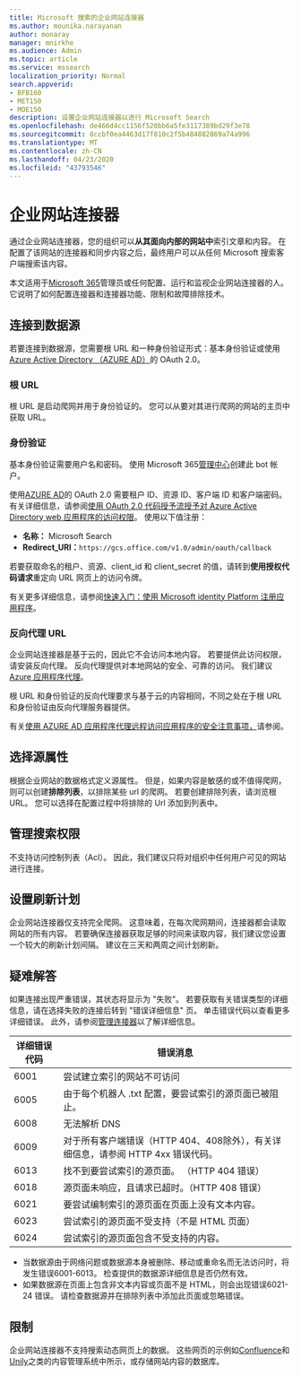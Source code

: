 ```yaml
---
title: Microsoft 搜索的企业网站连接器
ms.author: mounika.narayanan
author: monaray
manager: mnirkhe
ms.audience: Admin
ms.topic: article
ms.service: mssearch
localization_priority: Normal
search.appverid:
- BFB160
- MET150
- MOE150
description: 设置企业网站连接器以进行 Microsoft Search
ms.openlocfilehash: de466d4cc1156f520bb6a5fe3117389bd29f3e78
ms.sourcegitcommit: 8ccbf0ea4463d17f810c2f5b484882869a74a996
ms.translationtype: MT
ms.contentlocale: zh-CN
ms.lasthandoff: 04/23/2020
ms.locfileid: "43793546"
---
```

# <a name="enterprise-websites-connector"></a>企业网站连接器

通过企业网站连接器，您的组织可以**从其面向内部的网站中**索引文章和内容。 在配置了该网站的连接器和同步内容之后，最终用户可以从任何 Microsoft 搜索客户端搜索该内容。

本文适用于[Microsoft 365](https://www.microsoft.com/microsoft-365)管理员或任何配置、运行和监视企业网站连接器的人。 它说明了如何配置连接器和连接器功能、限制和故障排除技术。  

## <a name="connect-to-a-data-source"></a>连接到数据源 
若要连接到数据源，您需要根 URL 和一种身份验证形式：基本身份验证或使用[Azure Active Directory （AZURE AD）](https://docs.microsoft.com/azure/active-directory/)的 OAuth 2.0。

### <a name="root-url"></a>根 URL
根 URL 是启动爬网并用于身份验证的。 您可以从要对其进行爬网的网站的主页中获取 URL。

### <a name="authentication"></a>身份验证 
基本身份验证需要用户名和密码。 使用 Microsoft 365[管理中心](https://admin.microsoft.com)创建此 bot 帐户。

使用[AZURE AD](https://docs.microsoft.com/azure/active-directory/)的 OAuth 2.0 需要租户 ID、资源 ID、客户端 ID 和客户端密码。
有关详细信息，请参阅[使用 OAuth 2.0 代码授予流授予对 Azure Active Directory web 应用程序的访问权限](https://docs.microsoft.com/azure/active-directory/develop/v1-protocols-oauth-code)。 使用以下值注册：
* **名称：** Microsoft Search
* **Redirect_URI：**`https://gcs.office.com/v1.0/admin/oauth/callback`

若要获取命名的租户、资源、client_id 和 client_secret 的值，请转到**使用授权代码请求**重定向 URL 网页上的访问令牌。

有关更多详细信息，请参阅[快速入门：使用 Microsoft identity Platform 注册应用程序](https://docs.microsoft.com/azure/active-directory/develop/quickstart-register-app)。

### <a name="reverse-proxy-url"></a>反向代理 URL 
企业网站连接器是基于云的，因此它不会访问本地内容。 若要提供此访问权限，请安装反向代理。 反向代理提供对本地网站的安全、可靠的访问。 我们建议[Azure 应用程序代理](https://docs.microsoft.com/azure/active-directory/manage-apps/application-proxy)。

根 URL 和身份验证的反向代理要求与基于云的内容相同，不同之处在于根 URL 和身份验证由反向代理服务器提供。

有关[使用 AZURE AD 应用程序代理远程访问应用程序的安全注意事项，](https://docs.microsoft.com/azure/active-directory/manage-apps/application-proxy-security)请参阅。

## <a name="select-the-source-properties"></a>选择源属性 
根据企业网站的数据格式定义源属性。 但是，如果内容是敏感的或不值得爬网，则可以创建**排除列表**，以排除某些 url 的爬网。 若要创建排除列表，请浏览根 URL。 您可以选择在配置过程中将排除的 Url 添加到列表中。

## <a name="manage-search-permissions"></a>管理搜索权限 
不支持访问控制列表（Acl）。 因此，我们建议只将对组织中任何用户可见的网站进行连接。

## <a name="set-the-refresh-schedule"></a>设置刷新计划
企业网站连接器仅支持完全爬网。 这意味着，在每次爬网期间，连接器都会读取网站的所有内容。 若要确保连接器获取足够的时间来读取内容，我们建议您设置一个较大的刷新计划间隔。 建议在三天和两周之间计划刷新。 

## <a name="troubleshooting"></a>疑难解答
如果连接出现严重错误，其状态将显示为 "失败"。 若要获取有关错误类型的详细信息，请在选择失败的连接后转到 "错误详细信息" 页。  单击错误代码以查看更多详细错误。 此外，请参阅[管理连接器](https://docs.microsoft.com/microsoftsearch/manage-connector)以了解详细信息。

 **详细错误代码** | **错误消息**
 --- | --- 
 6001   | 尝试建立索引的网站不可访问 
 6005 | 由于每个机器人 .txt 配置，要尝试索引的源页面已被阻止。
 6008 | 无法解析 DNS
 6009 | 对于所有客户端错误（HTTP 404、408除外），有关详细信息，请参阅 HTTP 4xx 错误代码。
 6013 | 找不到要尝试索引的源页面。 （HTTP 404 错误）
 6018 | 源页面未响应，且请求已超时。（HTTP 408 错误）
 6021 | 要尝试编制索引的源页面在页面上没有文本内容。
 6023 | 尝试索引的源页面不受支持（不是 HTML 页面）
 6024 | 尝试索引的源页面包含不受支持的内容。

* 当数据源由于网络问题或数据源本身被删除、移动或重命名而无法访问时，将发生错误6001-6013。 检查提供的数据源详细信息是否仍然有效。
* 如果数据源在页面上包含非文本内容或页面不是 HTML，则会出现错误6021-24 错误。 请检查数据源并在排除列表中添加此页面或忽略错误。

## <a name="limitations"></a>限制
企业网站连接器不支持搜索动态网页上的数据。 这些网页的示例如[Confluence](https://www.atlassian.com/software/confluence)和[Unily](https://www.unily.com/)之类的内容管理系统中所示，或存储网站内容的数据库。
